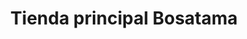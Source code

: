 ---
title: "Tienda principal Bosatama"
url: /soacha/tienda-principal-bosatama/
shop: Lebensmittel
---